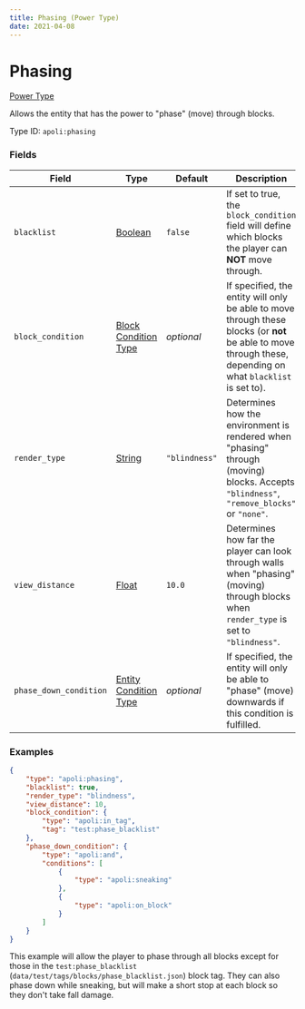 ```yaml
---
title: Phasing (Power Type)
date: 2021-04-08
---
```


# Phasing

[Power Type](../power_types.md)

Allows the entity that has the power to "phase" (move) through blocks.

Type ID: `apoli:phasing`

### Fields

Field  | Type | Default | Description
-------|------|---------| -----------
`blacklist` | [Boolean](../data_types/boolean.md) | `false` | If set to true, the `block_condition` field will define which blocks the player can **NOT** move through.
`block_condition` | [Block Condition Type](../block_condition_types.md) | _optional_ | If specified, the entity will only be able to move through these blocks (or **not** be able to move through these, depending on what `blacklist` is set to).
`render_type` | [String](../data_types/string.md) | `"blindness"` | Determines how the environment is rendered when "phasing" through (moving) blocks. Accepts `"blindness"`, `"remove_blocks"` or `"none"`.
`view_distance` | [Float](../data_types/float.md) | `10.0` | Determines how far the player can look through walls when "phasing" (moving) through blocks when `render_type` is set to `"blindness"`.
`phase_down_condition` | [Entity Condition Type](../entity_condition_types.md) | _optional_ | If specified, the entity will only be able to "phase" (move) downwards if this condition is fulfilled.

### Examples

```json
{
	"type": "apoli:phasing",
	"blacklist": true,
	"render_type": "blindness",
	"view_distance": 10,
	"block_condition": {
		"type": "apoli:in_tag",
		"tag": "test:phase_blacklist"
	},
	"phase_down_condition": {
		"type": "apoli:and",
		"conditions": [
			{
				"type": "apoli:sneaking"
			},
			{
				"type": "apoli:on_block"
			}
		]
	}
}
```

This example will allow the player to phase through all blocks except for those in the `test:phase_blacklist` (`data/test/tags/blocks/phase_blacklist.json`) block tag. They can also phase down while sneaking, but will make a short stop at each block so they don't take fall damage.
